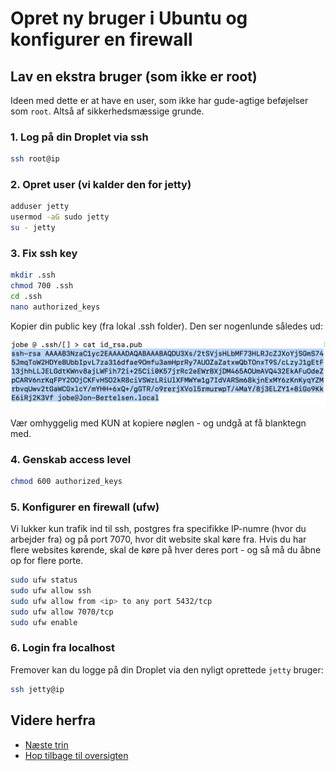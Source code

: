 # Opret ny bruger i Ubuntu og konfigurer en firewall

## Lav en ekstra bruger (som ikke er root)

Ideen med dette er at have en user, som ikke har gude-agtige beføjelser som `root`. Altså af sikkerhedsmæssige grunde.

### 1. Log på din Droplet via ssh

```bash
ssh root@ip
```

### 2. Opret user (vi kalder den for jetty)

```bash
adduser jetty
usermod -aG sudo jetty
su - jetty
```

### 3. Fix ssh key

```bash
mkdir .ssh
chmod 700 .ssh
cd .ssh
nano authorized_keys
```

Kopier din public key (fra lokal .ssh folder). Den ser nogenlunde således ud:

![ssh](./images/ssh_public.png)

Vær omhyggelig med KUN at kopiere nøglen - og undgå at få blanktegn med.

### 4. Genskab access level

```bash
chmod 600 authorized_keys
```

### 5. Konfigurer en firewall (ufw)

Vi lukker kun trafik ind til ssh, postgres fra specifikke IP-numre (hvor du arbejder fra) og på port 7070, hvor
dit website skal køre fra. Hvis du har flere websites kørende, skal de køre på hver deres port - og så må du
åbne op for flere porte.

```bash
sudo ufw status
sudo ufw allow ssh
sudo ufw allow from <ip> to any port 5432/tcp
sudo ufw allow 7070/tcp
sudo ufw enable
```

### 6. Login fra localhost

Fremover kan du logge på din Droplet via den nyligt oprettede `jetty` bruger:

```bash
ssh jetty@ip
```

## Videre herfra

- [Næste trin](./java.md)
- [Hop tilbage til oversigten](./README.md)

